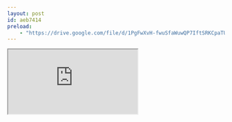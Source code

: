 ```yaml
---
layout: post
id: aeb7414
preload:
    - "https://drive.google.com/file/d/1PgFwXvH-fwuSfaWuwQP7IftSRKCpaTU3/preview"
---
```


<iframe
src="https://drive.google.com/file/d/1PgFwXvH-fwuSfaWuwQP7IftSRKCpaTU3/preview"
class="container mx-auto w-full h-full"
allow="autoplay"
></iframe>


